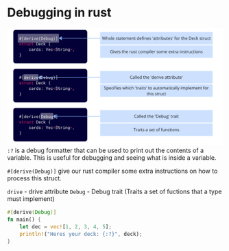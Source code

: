 # Debugging in rust

![Debugging](./img/Debugging.png)
`:?` is a debug formatter that can be used to print out the contents of a variable. This is useful for debugging and seeing what is inside a variable.

`#[derive(Debug)]`  give our rust compiler some extra instructions on how to process this struct.

`drive` - drive attribute
`Debug` - Debug trait (Traits a set of fuctions that a type must implement)

```rust
#[derive(Debug)]
fn main() {
    let dec = vec![1, 2, 3, 4, 5];
    println!("Heres your deck: {:?}", deck);
}
```
